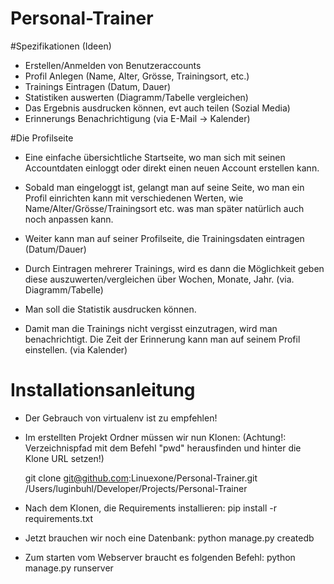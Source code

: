 Personal-Trainer
================

#Spezifikationen (Ideen)
- Erstellen/Anmelden von Benutzeraccounts
- Profil Anlegen (Name, Alter, Grösse, Trainingsort, etc.)
- Trainings Eintragen (Datum, Dauer)
- Statistiken auswerten (Diagramm/Tabelle vergleichen)
- Das Ergebnis ausdrucken können, evt auch teilen (Sozial Media)
- Erinnerungs Benachrichtigung (via E-Mail -> Kalender)


#Die Profilseite

- Eine einfache übersichtliche Startseite, wo man sich mit seinen Accountdaten einloggt oder direkt einen neuen Account erstellen kann.

- Sobald man eingeloggt ist, gelangt man auf seine Seite, wo man ein Profil einrichten kann mit verschiedenen Werten, wie Name/Alter/Grösse/Trainingsort etc. was man später natürlich auch noch anpassen kann. 

- Weiter kann man auf seiner Profilseite, die Trainingsdaten eintragen (Datum/Dauer)

- Durch Eintragen mehrerer Trainings, wird es dann die Möglichkeit geben diese auszuwerten/vergleichen über Wochen, Monate, Jahr. (via. Diagramm/Tabelle)

- Man soll die Statistik ausdrucken können.

- Damit man die Trainings nicht vergisst einzutragen, wird man benachrichtigt. Die Zeit der Erinnerung kann man auf seinem Profil einstellen. (via Kalender)


Installationsanleitung
======================

- Der Gebrauch von virtualenv ist zu empfehlen!

- Im erstellten Projekt Ordner müssen wir nun Klonen:
	(Achtung!: Verzeichnispfad mit dem Befehl "pwd" herausfinden und hinter die Klone URL setzen!)

	git clone git@github.com:Linuexone/Personal-Trainer.git /Users/luginbuhl/Developer/Projects/Personal-Trainer

- Nach dem Klonen, die Requirements installieren:
	pip install -r requirements.txt

- Jetzt brauchen wir noch eine Datenbank:
	python manage.py createdb

- Zum starten vom Webserver braucht es folgenden Befehl:
	python manage.py runserver
